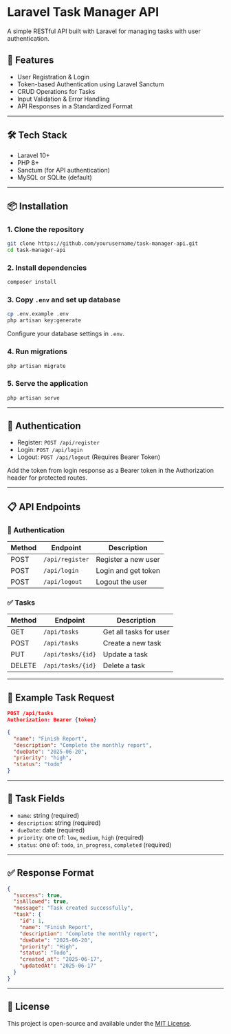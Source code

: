 # Laravel Task Manager API

A simple RESTful API built with Laravel for managing tasks with user authentication.

## 🚀 Features

- User Registration & Login
- Token-based Authentication using Laravel Sanctum
- CRUD Operations for Tasks
- Input Validation & Error Handling
- API Responses in a Standardized Format

---

## 🛠️ Tech Stack

- Laravel 10+
- PHP 8+
- Sanctum (for API authentication)
- MySQL or SQLite (default)

---

## 📦 Installation

### 1. Clone the repository

```bash
git clone https://github.com/yourusername/task-manager-api.git
cd task-manager-api
````

### 2. Install dependencies

```bash
composer install
```

### 3. Copy `.env` and set up database

```bash
cp .env.example .env
php artisan key:generate
```

Configure your database settings in `.env`.

### 4. Run migrations

```bash
php artisan migrate
```

### 5. Serve the application

```bash
php artisan serve
```

---

## 🔐 Authentication

* Register: `POST /api/register`
* Login: `POST /api/login`
* Logout: `POST /api/logout` (Requires Bearer Token)

Add the token from login response as a Bearer token in the Authorization header for protected routes.

---

## 📋 API Endpoints

### 🔑 Authentication

| Method | Endpoint        | Description         |
| ------ | --------------- | ------------------- |
| POST   | `/api/register` | Register a new user |
| POST   | `/api/login`    | Login and get token |
| POST   | `/api/logout`   | Logout the user     |

### ✅ Tasks

| Method | Endpoint          | Description            |
| ------ | ----------------- | ---------------------- |
| GET    | `/api/tasks`      | Get all tasks for user |
| POST   | `/api/tasks`      | Create a new task      |
| PUT    | `/api/tasks/{id}` | Update a task          |
| DELETE | `/api/tasks/{id}` | Delete a task          |

---

## 🧪 Example Task Request

```json
POST /api/tasks
Authorization: Bearer {token}

{
  "name": "Finish Report",
  "description": "Complete the monthly report",
  "dueDate": "2025-06-20",
  "priority": "high",
  "status": "todo"
}
```

---

## 📌 Task Fields

* `name`: string (required)
* `description`: string (required)
* `dueDate`: date (required)
* `priority`: one of: `low`, `medium`, `high` (required)
* `status`: one of: `todo`, `in_progress`, `completed` (required)

---

## ✅ Response Format

```json
{
  "success": true,
  "isAllowed": true,
  "message": "Task created successfully",
  "task": {
    "id": 1,
    "name": "Finish Report",
    "description": "Complete the monthly report",
    "dueDate": "2025-06-20",
    "priority": "High",
    "status": "Todo",
    "created_at": "2025-06-17",
    "updatedAt": "2025-06-17"
  }
}
```

---

## 🤝 License

This project is open-source and available under the [MIT License](LICENSE).

```

